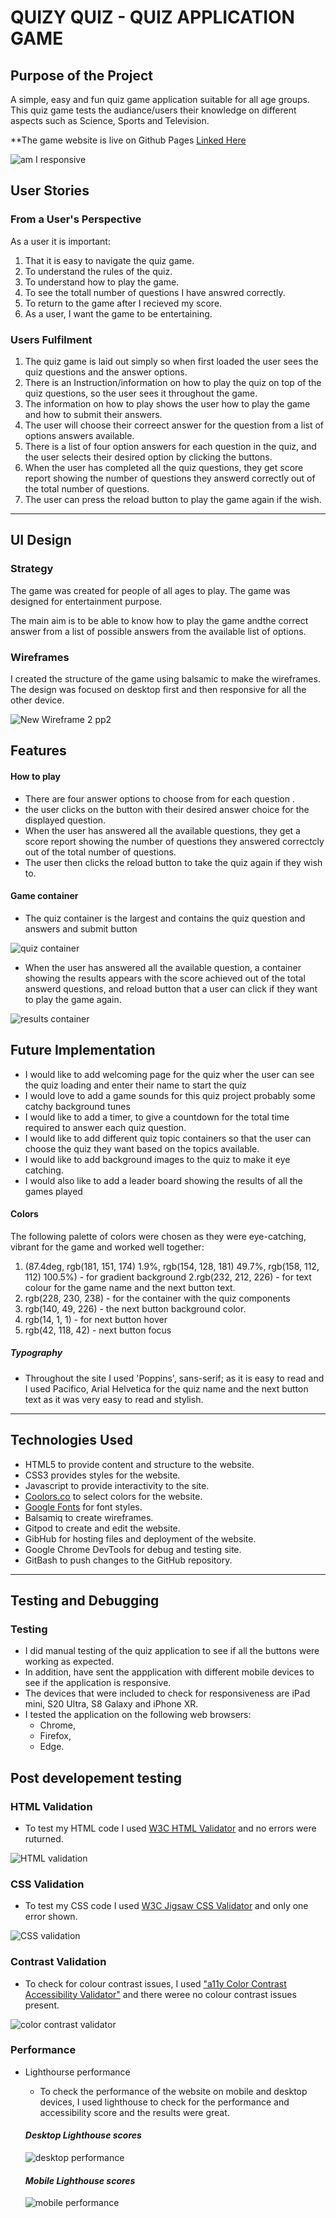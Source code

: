 # **QUIZY QUIZ - QUIZ APPLICATION GAME**

## **Purpose of the Project**

A simple, easy and fun quiz game application suitable for all age groups. This quiz game tests the audiance/users their knowledge on different aspects such as Science, Sports and Television.

**The game website is live on Github Pages [Linked Here](https://bella-aa.github.io/quiz-application/)

![am I responsive](https://user-images.githubusercontent.com/103276740/177038081-e29c30ea-a153-49b7-84b4-90a1ac4ee447.png)

## User Stories

### From a User's Perspective
As a user it is important: 

1. That it is easy to navigate the quiz game. 
2. To understand the rules of the quiz. 
3. To understand how to play the game. 
4. To see the totall number of questions I have answred correctly.
5. To return to the game after I recieved my score.
6. As a user, I want the game to be entertaining.

### Users Fulfilment

1. The quiz game is laid out simply so when first loaded the user sees the quiz questions and the answer options. 
2. There is an Instruction/information on how to play the quiz on top of the quiz questions, so the user sees it throughout the game. 
3. The information on how to play shows the user how to play the game and how to submit their answers. 
4. The user will choose their correect answer for the question from a list of options answers available.
5. There is a list of four option answers for each question in the quiz, and the user selects their desired option by clicking the buttons.
6. When the user has completed all the quiz questions, they get score report showing the number of questions they answerd correctly out of the total number of questions. 
7. The user can press the reload button to play the game again if the wish.

-----

## **UI Design**

### Strategy 

The game was created for people of all ages to play.  The game was designed for entertainment purpose.

The main aim is to be able to know how to play the game andthe correct answer from a list of possible answers from the available list of options.   

### **Wireframes**

I created the structure of the game using balsamic to make the wireframes. The design was focused on desktop first and then responsive for all the other device.

![New Wireframe 2 pp2](https://user-images.githubusercontent.com/103276740/177040786-f4ea80bf-5c98-4256-b7eb-2bece4513216.png)

## **Features**

#### **How to play**

* There are four answer options to choose from for each question .
* the user clicks on the button with their desired answer choice for the displayed question.
* When the user has answered all the available questions, they get a score report showing the number of questions they answered correctcly out of the total number of questions.
* The user then clicks the reload button to take the quiz again if they wish to.

#### **Game container**

* The quiz container is the largest  and contains the quiz question and answers and submit button

![quiz container](https://user-images.githubusercontent.com/103276740/177041450-08eb3f4e-f30e-460b-b9af-1437c3af1b9f.png)

* When the user has answered all the available question, a container showing the results appears with the score achieved out of the total answerd questions, and reload button that a user can click if they want to play the game again.

![results container](https://user-images.githubusercontent.com/103276740/177041626-e3316550-1efa-4a16-a70a-74a0084b14de.png)

## Future Implementation 

* I would like to add welcoming page for the quiz wher the user can see the quiz loading and enter their name to start the quiz
* I would love to add a game sounds for this quiz project probably some catchy background tunes
* I would like to add a timer, to give a countdown for the total time required to answer each quiz question.
* I would like to add  different quiz topic containers so that the user can choose the quiz they want based on the topics available.
* I would like to add background images to the quiz to make it eye catching.
* I would also like to add a leader board showing the results of all the games played


#### Colors 

The following palette of colors were chosen as they were eye-catching, vibrant for the game and worked well together: 

1. (87.4deg, rgb(181, 151, 174) 1.9%, rgb(154, 128, 181) 49.7%, rgb(158, 112, 112) 100.5%) - for gradient background
2.rgb(232, 212, 226) - for text colour for the game name and the next button text. 
3. rgb(228, 230, 238) - for the container with the quiz components
4. rgb(140, 49, 226) - the next button background color.
5. rgb(14, 1, 1) - for next button hover
6. rgb(42, 118, 42) - next button focus

##### Typography

* Throughout the site I used 'Poppins', sans-serif; as it is easy to read and I used Pacifico, Arial Helvetica for the quiz name and the next button text as it was very easy to read and stylish.

-----

## Technologies Used 


- HTML5 to provide content and structure to the website.
- CSS3 provides styles for the website. 
- Javascript  to provide interactivity to the site. 
- [Coolors.co](https://coolors.co/) to select colors for the website.  
- [Google Fonts](https://fonts.google.com/) for font styles.
- Balsamiq to create wireframes. 
- Gitpod to create and edit the website. 
- GibHub for hosting files and deployment of the website.
- Google Chrome DevTools for debug and testing site.
- GitBash to push changes to the GitHub repository.

-----

## **Testing and Debugging**

### **Testing**

* I did manual testing of the quiz application to see if all the buttons were working as expected.
* In addition, have sent the appplication with different mobile devices to see if the application is responsive.
* The devices that were included to check for responsiveness are iPad mini, S20 Ultra, S8 Galaxy and iPhone XR.
* I tested the application on the following web browsers:
  * Chrome,
  * Firefox,
  * Edge.

## **Post developement testing**

### **HTML Validation**

* To test my HTML code I used [W3C HTML Validator](https://validator.w3.org/nu/) and no errors were ruturned.

![HTML validation](https://user-images.githubusercontent.com/103276740/177057360-0c349bb7-a709-4ccc-905b-405dbae34a47.png)

### **CSS Validation**

* To test my CSS code I used [W3C Jigsaw CSS Validator](https://jigsaw.w3.org/css-validator/) and only one error shown.

![CSS validation](https://user-images.githubusercontent.com/103276740/177057405-dc786953-9d91-4da1-a54b-4aff4f954385.png)

### **Contrast Validation**

* To check for colour contrast issues, I used ["a11y Color Contrast Accessibility Validator"](https://color.a11y.com/) and there weree no colour contrast issues present.

![color contrast validator](https://user-images.githubusercontent.com/103276740/177057450-4d4d99ed-c5e9-47f3-bd58-a32a300ff34d.png)

### **Performance**

* Lighthourse performance
  * To check the performance of the website on mobile and desktop devices, I used lighthouse to check for the performance and accessibility score and the results were great.

  #### ***Desktop Lighthouse scores***

  ![desktop performance](https://user-images.githubusercontent.com/103276740/177057594-ed8fe436-c02e-415f-b728-993ea0139134.png)

  #### ***Mobile Lighthouse scores***

  ![mobile performance](https://user-images.githubusercontent.com/103276740/177057612-38d3b1aa-960a-477c-a049-fcdc1c6f2719.png)











    







